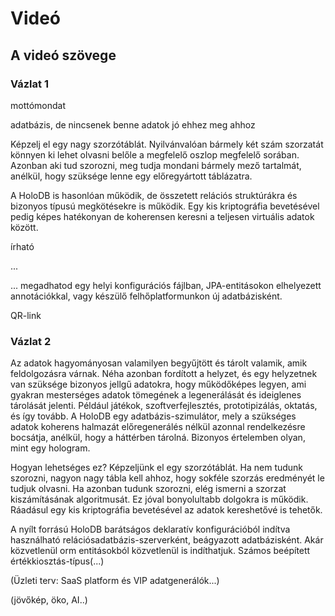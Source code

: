 # Videó

## A videó szövege

### Vázlat 1

mottómondat

adatbázis, de nincsenek benne adatok
jó ehhez meg ahhoz

Képzelj el egy nagy szorzótáblát. Nyilvánvalóan bármely két szám szorzatát könnyen ki lehet olvasni belőle a megfelelő oszlop megfelelő sorában. Azonban aki tud szorozni, meg tudja mondani bármely mező tartalmát, anélkül, hogy szüksége lenne egy előregyártott táblázatra.

A HoloDB is hasonlóan működik, de összetett relációs struktúrákra és bizonyos típusú megkötésekre is működik. Egy kis kriptográfia bevetésével pedig képes hatékonyan de koherensen keresni a teljesen virtuális adatok között.

írható

...


... megadhatod egy helyi konfigurációs fájlban, JPA-entitásokon elhelyezett annotációkkal, vagy készülő felhőplatformunkon új adatbázisként.

QR-link

### Vázlat 2

Az adatok hagyományosan valamilyen begyűjtött és tárolt valamik, amik feldolgozásra várnak. Néha azonban fordított a helyzet, és egy helyzetnek van szüksége bizonyos jellgű adatokra, hogy működőképes legyen, ami gyakran mesterséges adatok tömegének a legenerálását és ideiglenes tárolását jelenti. Például játékok, szoftverfejlesztés, prototipizálás, oktatás, és így tovább. A HoloDB egy adatbázis-szimulátor, mely a szükséges adatok koherens halmazát előregenerálés nélkül azonnal rendelkezésre bocsátja, anélkül, hogy a háttérben tárolná. Bizonyos értelemben olyan, mint egy hologram.

Hogyan lehetséges ez? Képzeljünk el egy szorzótáblát. Ha nem tudunk szorozni, nagyon nagy tábla kell ahhoz, hogy sokféle szorzás eredményét le tudjuk olvasni. Ha azonban tudunk szorozni, elég ismerni a szorzat kiszámításának algoritmusát. Ez jóval bonyolultabb dolgokra is működik. Ráadásul egy kis kriptográfia bevetésével az adatok kereshetővé is tehetők.

A nyílt forrású HoloDB barátságos deklaratív konfigurációból indítva használható relációsadatbázis-szerverként, beágyazott adatbázisként. Akár közvetlenül orm entitásokból közvetlenül is indíthatjuk. Számos beépített értékkiosztás-típus(...)

(Üzleti terv: SaaS platform és VIP adatgenerálók...)

(jövőkép, öko, AI..)

